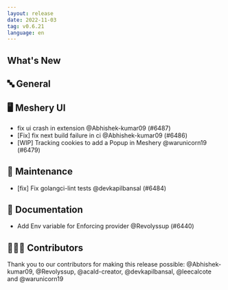 ```yaml
---
layout: release
date: 2022-11-03
tag: v0.6.21
language: en
---
```


## What's New

## 🔤 General

## 🖥 Meshery UI

- fix ui crash in extension @Abhishek-kumar09 (#6487)
- [Fix] fix next build failure in ci @Abhishek-kumar09 (#6486)
- [WIP] Tracking cookies to add a Popup in Meshery @warunicorn19 (#6479)

## 🧰 Maintenance

- [fix] Fix golangci-lint tests @devkapilbansal (#6484)

## 📖 Documentation

- Add Env variable for Enforcing provider @Revolyssup (#6440)

## 👨🏽‍💻 Contributors

Thank you to our contributors for making this release possible:
@Abhishek-kumar09, @Revolyssup, @acald-creator, @devkapilbansal, @leecalcote and @warunicorn19
